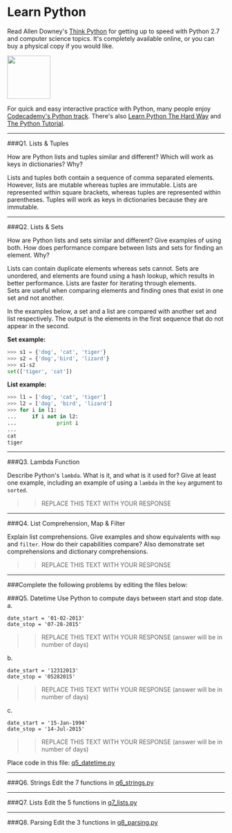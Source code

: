 # Learn Python

Read Allen Downey's [Think Python](http://www.greenteapress.com/thinkpython/) for getting up to speed with Python 2.7 and computer science topics. It's completely available online, or you can buy a physical copy if you would like.

<a href="http://www.greenteapress.com/thinkpython/"><img src="img/think_python.png" style="width: 100px;" target="_blank"></a>

For quick and easy interactive practice with Python, many people enjoy [Codecademy's Python track](http://www.codecademy.com/en/tracks/python). There's also [Learn Python The Hard Way](http://learnpythonthehardway.org/book/) and [The Python Tutorial](https://docs.python.org/2/tutorial/).

---

###Q1. Lists &amp; Tuples

How are Python lists and tuples similar and different? Which will work as keys in dictionaries? Why?

Lists and tuples both contain a sequence of comma separated elements.  However, lists are mutable whereas tuples are immutable. Lists are represented within square brackets, whereas tuples are represented within parentheses.  Tuples will work as keys in dictionaries because they are immutable.

---

###Q2. Lists &amp; Sets

How are Python lists and sets similar and different? Give examples of using both. How does performance compare between lists and sets for finding an element. Why?

Lists can contain duplicate elements whereas sets cannot.  Sets are unordered, and elements are found using a hash lookup, which results in better performance.  Lists are faster for iterating through elements.    
Sets are useful when comparing elements and finding ones that exist in one set and not another.

In the examples below, a set and a list are compared with another set and list respectively.  The output is the elements in the first sequence that do not appear in the second.

**Set example:**
```python
>>> s1 = {'dog', 'cat', 'tiger'}
>>> s2 = {'dog','bird', 'lizard'}
>>> s1-s2
set(['tiger', 'cat'])
```

**List example:**
```python
>>> l1 = ['dog', 'cat', 'tiger']
>>> l2 = ['dog', 'bird', 'lizard']
>>> for i in l1:
...     if i not in l2: 
...             print i
... 
cat
tiger
```
---

###Q3. Lambda Function

Describe Python's `lambda`. What is it, and what is it used for? Give at least one example, including an example of using a `lambda` in the `key` argument to `sorted`.

>> REPLACE THIS TEXT WITH YOUR RESPONSE

---

###Q4. List Comprehension, Map &amp; Filter

Explain list comprehensions. Give examples and show equivalents with `map` and `filter`. How do their capabilities compare? Also demonstrate set comprehensions and dictionary comprehensions.

>> REPLACE THIS TEXT WITH YOUR RESPONSE

---

###Complete the following problems by editing the files below:

###Q5. Datetime
Use Python to compute days between start and stop date.   
a.  

```
date_start = '01-02-2013'    
date_stop = '07-28-2015'
```

>> REPLACE THIS TEXT WITH YOUR RESPONSE (answer will be in number of days)

b.  
```
date_start = '12312013'  
date_stop = '05282015'  
```

>> REPLACE THIS TEXT WITH YOUR RESPONSE (answer will be in number of days)

c.  
```
date_start = '15-Jan-1994'      
date_stop = '14-Jul-2015'  
```

>> REPLACE THIS TEXT WITH YOUR RESPONSE  (answer will be in number of days)

Place code in this file: [q5_datetime.py](python/q5_datetime.py)

---

###Q6. Strings
Edit the 7 functions in [q6_strings.py](python/q6_strings.py)

---

###Q7. Lists
Edit the 5 functions in [q7_lists.py](python/q7_lists.py)

---

###Q8. Parsing
Edit the 3 functions in [q8_parsing.py](python/q8_parsing.py)





